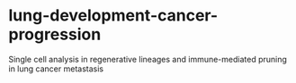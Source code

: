 # lung-development-cancer-progression
Single cell analysis in regenerative lineages and immune-mediated pruning in lung cancer metastasis
